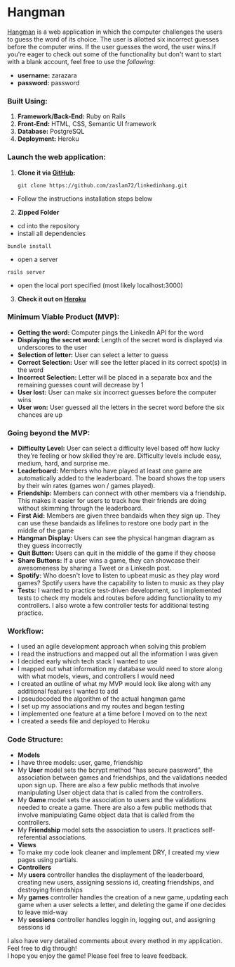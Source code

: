 # Hangman

[Hangman](https://linkedin-hangman.herokuapp.com) is a web application in which the computer challenges the users to guess the word of its choice. The user is allotted six incorrect guesses before the computer wins. If the user guesses the word, the user wins.If you're eager to check out some of the functionality but don't want to start with a blank account, feel free to use the *following*:<br>
- **username:** zarazara<br>
- **password:** password

### Built Using:  
1. **Framework/Back-End:** Ruby on Rails 
2. **Front-End:** HTML, CSS, Semantic UI framework 
3. **Database:** PostgreSQL
4. **Deployment:** Heroku

### Launch the web application: 
1. **Clone it via [GitHub](https://github.com/zaslam72/linkedinhang):**
    ``` 
    git clone https://github.com/zaslam72/linkedinhang.git 
    ```
  - Follow the instructions installation steps below
    
2. **Zipped Folder**
  - cd into the repository
  - install all dependencies
 ```
 bundle install
 ```
 - open a server 
 ```
 rails server 
 ```
 - open the local port specified (most likely localhost:3000) 

3. **Check it out on [Heroku](https://linkedin-hangman.herokuapp.com)**


### Minimum Viable Product (MVP): 
- **Getting the word:** Computer pings the LinkedIn API for the word 
- **Displaying the secret word:** Length of the secret word is displayed via underscores to the user
- **Selection of letter:** User can select a letter to guess 
- **Correct Selection:** User will see the letter placed in its correct spot(s) in the word 
- **Incorrect Selection:** Letter will be placed in a separate box and the remaining guesses count will decrease by 1
- **User lost:** User can make six incorrect guesses before the computer wins
- **User won:** User guessed all the letters in the secret word before the six chances are up


### Going beyond the MVP: 
- **Difficulty Level:** User can select a difficulty level based off how lucky they're feeling or how skilled they're are. Difficulty levels include easy, medium, hard, and surprise me.
- **Leaderboard:** Members who have played at least one game are automatically added to the leaderboard. The board shows the top users by their win rates (games won / games played).
- **Friendship:** Members can connect with other members via a friendship. This makes it easier for users to track how their friends are doing without skimming through the leaderboard. 
- **First Aid:** Members are given three bandaids when they sign up. They can use these bandaids as lifelines to restore one body part in the middle of the game 
- **Hangman Display:** Users can see the physical hangman diagram as they guess incorrectly 
- **Quit Button:** Users can quit in the middle of the game if they choose 
- **Share Buttons:** If a user wins a game, they can showcase their awesomeness by sharing a Tweet or a LinkedIn post. 
- **Spotify:** Who doesn't love to listen to upbeat music as they play word games? Spotify users have the capability to listen to music as they play 
- **Tests:** I wanted to practice test-driven development, so I implemented tests to check my models and routes before adding functionality to my controllers. I also wrote a few controller tests for additional testing practice. 


### Workflow: 
- I used an agile development approach when solving this problem 
- I read the instructions and mapped out all the information I was given 
- I decided early which tech stack I wanted to use
- I mapped out what information my database would need to store along with what models, views, and controllers I would need
- I created an outline of what my MVP would look like along with any additional features I wanted to add 
- I pseudocoded the algorithm of the actual hangman game
- I set up my associations and my routes and began testing
- I implemented one feature at a time before I moved on to the next
- I created a seeds file and deployed to Heroku

### Code Structure: 
- **Models**
 - I have three models: user, game, friendship
 - My **User** model sets the bcrypt method "has secure password", the association between games and friendships, and the validations needed upon sign up. There are also a few public methods that involve manipulating User object data that is called from the controllers. 
 - My **Game** model sets the association to users and the validations needed to create a game. There are also a few public methods that involve manipulating Game object data that is called from the controllers. 
 - My **Friendship** model sets the association to users. It practices self-referential associations. 
- **Views**
 - To make my code look cleaner and implement DRY, I created my view pages using partials. 
- **Controllers**
 - My **users** controller handles the displayment of the leaderboard, creating new users, assigning sessions id, creating friendships, and destroying friendships 
 - My **games** controller handles the creation of a new game, updating each game when a user selects a letter, and deleting the game if one decides to leave mid-way 
 - My **sessions** controller handles loggin in, logging out, and assigning sessions id 

I also have very detailed comments about every method in my application. Feel free to dig through!<br>
I hope you enjoy the game! Please feel free to leave feedback. 
